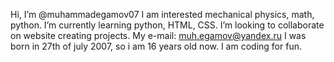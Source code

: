Hi, I’m @muhammadegamov07
I am interested mechanical physics, math, python.
I’m currently learning python, HTML, CSS.
I’m looking to collaborate on website creating projects.
My e-mail: muh.egamov@yandex.ru
I was born in 27th of july 2007, so i am 16 years old now.
I am coding for fun.

<!---
muhammadegamov07/muhammadegamov07 is a ✨ special ✨ repository because its `README.md` (this file) appears on your GitHub profile.
You can click the Preview link to take a look at your changes.
--->
